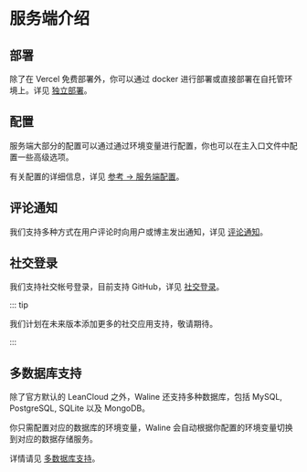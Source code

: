 # 服务端介绍

## 部署

除了在 Vercel 免费部署外，你可以通过 docker 进行部署或直接部署在自托管环境上。详见 [独立部署](./vps-deploy.md)。

## 配置

服务端大部分的配置可以通过通过环境变量进行配置，你也可以在主入口文件中配置一些高级选项。

有关配置的详细信息，详见 [参考 → 服务端配置](../../reference/server.md)。

## 评论通知

我们支持多种方式在用户评论时向用户或博主发出通知，详见 [评论通知](./notification.md)。

## 社交登录

我们支持社交帐号登录，目前支持 GitHub，详见 [社交登录](./socials.md)。

::: tip

我们计划在未来版本添加更多的社交应用支持，敬请期待。

:::

## 多数据库支持

除了官方默认的 LeanCloud 之外，Waline 还支持多种数据库，包括 MySQL, PostgreSQL, SQLite 以及 MongoDB。

你只需配置对应的数据库的环境变量，Waline 会自动根据你配置的环境变量切换到对应的数据存储服务。

详情请见 [多数据库支持](./databases.md)。
